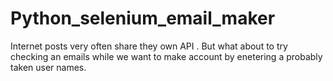 # Python_selenium_email_maker
Internet posts very often share they own API . But what about to try checking an emails while we want to make account by enetering a probably taken user names.

